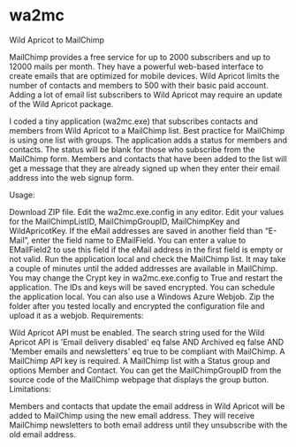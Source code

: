 ﻿wa2mc
=====

Wild Apricot to MailChimp

MailChimp provides a free service for up to 2000 subscribers and up to 12000 mails per month. They have a powerful web-based interface to create emails that are optimized for mobile devices. Wild Apricot limits the number of contacts and members to 500 with their basic paid account. Adding a lot of email list subscribers to Wild Apricot may require an update of the Wild Apricot package.

I coded a tiny application (wa2mc.exe) that subscribes contacts and members from Wild Apricot to a MailChimp list. Best practice for MailChimp is using one list with groups. The application adds a status for members and contacts. The status will be blank for those who subscribe from the MailChimp form. Members and contacts that have been added to the list will get a message that they are already signed up when they enter their email address into the web signup form.

Usage:

Download ZIP file.
Edit  the wa2mc.exe.config in any editor. Edit your values for the MailChimpListID, MailChimpGroupID, MailChimpKey and WildApricotKey. If the eMail addresses are saved in another field than “E-Mail”, enter the field name to EMailField. You can enter a value to EMailField2 to use this field if the eMail address in the first field is empty or not valid.
Run the application local and check the MailChimp list. It may take a couple of minutes until the added addresses are available in MailChimp.
You may change the Crypt key in wa2mc.exe.config to True and restart the application. The IDs and keys will be saved encrypted.
You can schedule the application local. You can also use a Windows Azure Webjob. Zip the folder after you tested locally and encrypted the configuration file and upload it as a webjob.
Requirements:

Wild Apricot API must be enabled.
The search string used for the Wild Apricot API is 'Email delivery disabled' eq false AND Archived eq false AND 'Member emails and newsletters' eq true to be compliant with MailChimp.
A MailChimp API key is required.
A MailChimp list with a Status group and options Member and Contact. You can get the MailChimpGroupID from the source code of the MailChimp webpage that displays the group button.
Limitations:

Members and contacts that update the email address in Wild Apricot will be added to MailChimp using the new email address. They will receive MailChimp newsletters to both email address until they unsubscribe with the old email address.
